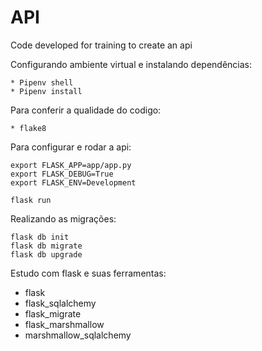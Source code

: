 # API
Code developed for training to create an api

Configurando ambiente virtual e instalando dependências:
```
* Pipenv shell
* Pipenv install 
```
Para conferir a qualidade do codigo:
```
* flake8
```
Para configurar e rodar a api:

```
export FLASK_APP=app/app.py
export FLASK_DEBUG=True
export FLASK_ENV=Development

flask run
``` 

Realizando as migrações:
```
flask db init
flask db migrate
flask db upgrade
```

Estudo com flask e suas ferramentas:

* flask
* flask_sqlalchemy
* flask_migrate 
* flask_marshmallow
* marshmallow_sqlalchemy